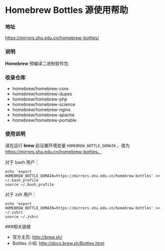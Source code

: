 #  Homebrew Bottles 源使用帮助 

###  地址 

https://mirrors.shu.edu.cn/homebrew-bottles/

### 说明 

**Homebrew** 预编译二进制软件包

### 收录仓库 

  * homebrew/homebrew-core
  * homebrew/homebrew-dupes
  * homebrew/homebrew-php
  * homebrew/homebrew-science
  * homebrew/homebrew-nginx
  * homebrew/homebrew-apache
  * homebrew/homebrew-portable

### 使用说明 

请在运行 **brew** 前设置环境变量 ``HOMEBREW_BOTTLE_DOMAIN`` ，值为 https://mirrors.shu.edu.cn/homebrew-bottles。

对于 bash 用户：

    echo 'export HOMEBREW_BOTTLE_DOMAIN=https://mirrors.shu.edu.cn/homebrew-bottles' >> ~/.bash_profile
    source ~/.bash_profile

对于 zsh 用户：

    echo 'export HOMEBREW_BOTTLE_DOMAIN=https://mirrors.shu.edu.cn/homebrew-bottles' >> ~/.zshrc
    source ~/.zshrc

###相关链接 


  * 官方主页: http://brew.sh/
  * Bottles 介绍: http://docs.brew.sh/Bottles.html